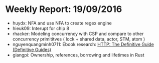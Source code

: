 # Weekly Report: 19/09/2016

- huydx: NFA and use NFA to create regex engine
- hieuk09: Interupt for chip 8
- rhacker: Modeling concurrency with CSP and compare to other concurrency primititves ( lock + shared data, actor, STM, atom )
- nguyenquangminh0711: Ebook research: [HTTP: The Definitive Guide (Definitive Guides)](https://www.amazon.com/HTTP-Definitive-Guide-Guides/dp/1565925092/ref=sr_1_1?ie=UTF8&qid=1474426868&sr=8-1&keywords=http+the+definitive+guide)
- giangpi: Ownership, references, borrowing and lifetimes in Rust
